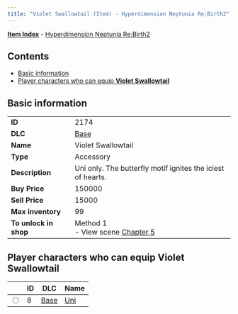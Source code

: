 ```yaml
---
title: "Violet Swallowtail (Item) - Hyperdimension Neptunia Re;Birth2"
---
```


[**Item Index**](/neptunia/rb2/item/index.html) - [Hyperdimension Neptunia Re;Birth2](/neptunia/rb2)

## Contents

- [Basic information](#basic-information)
- [Player characters who can equip **Violet Swallowtail**](#player-characters-who-can-equip-violet-swallowtail)

## Basic information

|   |   |
| -- | -- |
| **ID** | 2174 |
| **DLC** | [Base](/neptunia/rb2/dlc/0-base.html) |
| **Name** | Violet Swallowtail |
| **Type** | Accessory |
| **Description** | Uni only. The butterfly motif ignites the iciest of hearts. |
| **Buy Price** | 150000 |
| **Sell Price** | 15000 |
| **Max inventory** | 99 |
| **To unlock in shop** | Method 1<br />- View scene [Chapter 5](/neptunia/rb2/scene/0-351-chapter-5.html) |

## Player characters who can equip **Violet Swallowtail**

|    | ID | DLC | Name |
| -- | -- | --- | ---- |
| <input type="checkbox" id="rb2-player-0-8" class="trackbox" /> | 8 | [Base](/neptunia/rb2/dlc/0-base.html) | [Uni](/neptunia/rb2/player/0-8-uni.html) |